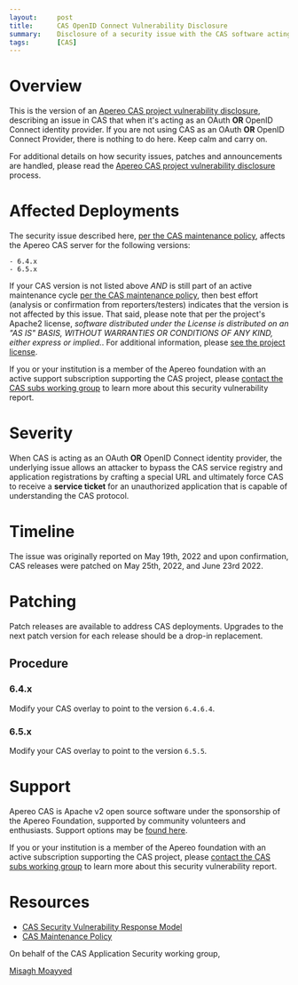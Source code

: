 ```yaml
---
layout:     post
title:      CAS OpenID Connect Vulnerability Disclosure
summary:    Disclosure of a security issue with the CAS software acting as an OpenID Connect Provider.
tags:       [CAS]
---
```


# Overview

This is the version of an [Apereo CAS project vulnerability disclosure](https://apereo.github.io/cas/developer/Sec-Vuln-Response.html),
describing an issue in CAS that when it's acting as an OAuth **OR** OpenID Connect identity provider. If you are not using CAS as an OAuth **OR** OpenID Connect Provider, there is nothing to do here. Keep calm and carry on.

For additional details on how security issues, patches and announcements are handled, please read the [Apereo CAS project vulnerability disclosure](https://apereo.github.io/cas/developer/Sec-Vuln-Response.html) process.

# Affected Deployments

The security issue described here, [per the CAS maintenance policy](https://apereo.github.io/cas/developer/Maintenance-Policy.html), affects the Apereo CAS server for the following versions:

```
- 6.4.x
- 6.5.x
```

If your CAS version is not listed above *AND* is still part of an active maintenance cycle [per the CAS maintenance policy](https://apereo.github.io/cas/developer/Maintenance-Policy.html), then best effort (analysis or confirmation from reporters/testers) indicates that the version is not affected by this issue. That said, please note that per the project's Apache2 license, *software distributed under the License is distributed on an "AS IS" BASIS, WITHOUT WARRANTIES OR CONDITIONS OF ANY KIND, either express or implied.*. For additional information, please [see the project license](https://github.com/apereo/cas/blob/master/LICENSE).

If you or your institution is a member of the Apereo foundation with an active support subscription supporting the CAS project, please [contact the CAS subs working group](https://apereo.github.io/cas/Mailing-Lists.html) to learn more about this security vulnerability report.

# Severity

When CAS is acting as an OAuth **OR** OpenID Connect identity provider, the underlying issue allows an attacker to bypass the CAS service registry and application registrations by crafting a special URL and ultimately force CAS to receive a **service ticket** for an unauthorized application that is capable of understanding the CAS protocol.

# Timeline

The issue was originally reported on May 19th, 2022 and upon confirmation, CAS releases were patched on May 25th, 2022, and June 23rd 2022.

# Patching

Patch releases are available to address CAS deployments. Upgrades to the next patch version for each release should be a drop-in replacement.

## Procedure

### 6.4.x

Modify your CAS overlay to point to the version `6.4.6.4`.

### 6.5.x

Modify your CAS overlay to point to the version `6.5.5`.

# Support

Apereo CAS is Apache v2 open source software under the sponsorship of the Apereo Foundation, supported by community volunteers and enthusiasts. Support options may be [found here](https://apereo.github.io/cas/Support.html).

If you or your institution is a member of the Apereo foundation with an active subscription supporting the CAS project, please [contact the CAS subs working group](https://apereo.github.io/cas/Mailing-Lists.html) to learn more about this security vulnerability report.

# Resources

* [CAS Security Vulnerability Response Model](https://apereo.github.io/cas/developer/Sec-Vuln-Response.html)
* [CAS Maintenance Policy](https://apereo.github.io/cas/developer/Maintenance-Policy.html)

On behalf of the CAS Application Security working group,

[Misagh Moayyed](https://fawnoos.com)